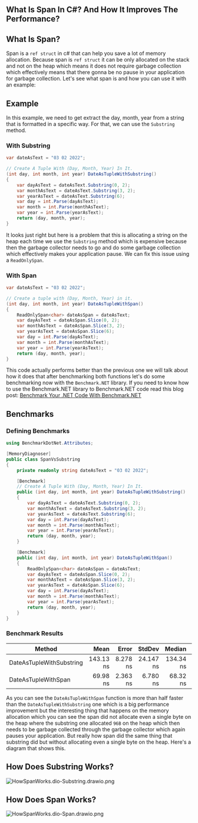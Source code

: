 ## What Is Span In C#? And How It Improves The Performance?

## What Is Span?
Span is a `ref struct` in c# that can help you save a lot of memory allocation. Because span is `ref struct` it can be only allocated on the stack and not on the heap which means it does not require garbage collection which effectively means that there gonna be no pause in your application for garbage collection. Let's see what span is and how you can use it with an example:

## Example
In this example, we need to get extract the day, month, year from a string that is formatted in a specific way. For that, we can use the `Substring` method.

### With Substring
```csharp
var dateAsText = "03 02 2022";

// Create A Tuple With (Day, Month, Year) In It.
(int day, int month, int year) DateAsTupleWithSubstring()
{
    var dayAsText = dateAsText.Substring(0, 2);
    var monthAsText = dateAsText.Substring(3, 2);
    var yearAsText = dateAsText.Substring(6);
    var day = int.Parse(dayAsText);
    var month = int.Parse(monthAsText);
    var year = int.Parse(yearAsText);
    return (day, month, year);
}
```

It looks just right but here is a problem that this is allocating a string on the heap each time we use the `Substring` method which is expensive because then the garbage collector needs to go and do some garbage collection which effectively makes your application pause. We can fix this issue using a `ReadOnlySpan`.

### With Span
```csharp
var dateAsText = "03 02 2022";

// Create a tuple with (Day, Month, Year) in it.
(int day, int month, int year) DateAsTupleWithSpan()
{
    ReadOnlySpan<char> dateAsSpan = dateAsText;
    var dayAsText = dateAsSpan.Slice(0, 2);
    var monthAsText = dateAsSpan.Slice(3, 2);
    var yearAsText = dateAsSpan.Slice(6);
    var day = int.Parse(dayAsText);
    var month = int.Parse(monthAsText);
    var year = int.Parse(yearAsText);
    return (day, month, year);
}
```

This code actually performs better than the previous one we will talk about how it does that after benchmarking both functions let's do some benchmarking now with the `Benchmark.NET` library. If you need to know how to use the Benchmark.NET library to Benchmark.NET code read this blog post: [Benchmark Your .NET Code With Benchmark.NET](https://programmingfire.com/benchmark-your-dotnet-code-with-benchmark-dotnet)

## Benchmarks
### Defining Benchmarks
```csharp
using BenchmarkDotNet.Attributes;

[MemoryDiagnoser]
public class SpanVsSubstring
{
    private readonly string dateAsText = "03 02 2022";

    [Benchmark]
    // Create A Tuple With (Day, Month, Year) In It.
    public (int day, int month, int year) DateAsTupleWithSubstring()
    {
        var dayAsText = dateAsText.Substring(0, 2);
        var monthAsText = dateAsText.Substring(3, 2);
        var yearAsText = dateAsText.Substring(6);
        var day = int.Parse(dayAsText);
        var month = int.Parse(monthAsText);
        var year = int.Parse(yearAsText);
        return (day, month, year);
    }

    [Benchmark]
    public (int day, int month, int year) DateAsTupleWithSpan()
    {
        ReadOnlySpan<char> dateAsSpan = dateAsText;
        var dayAsText = dateAsSpan.Slice(0, 2);
        var monthAsText = dateAsSpan.Slice(3, 2);
        var yearAsText = dateAsSpan.Slice(6);
        var day = int.Parse(dayAsText);
        var month = int.Parse(monthAsText);
        var year = int.Parse(yearAsText);
        return (day, month, year);
    }
}
```

### Benchmark Results
|                   Method |      Mean |    Error |    StdDev |    Median |  Gen 0 | Allocated |
|------------------------- |----------:|---------:|----------:|----------:|-------:|----------:| 
| DateAsTupleWithSubstring | 143.13 ns | 8.278 ns | 24.147 ns | 134.34 ns | 0.0918 |      96 B | 
|      DateAsTupleWithSpan |  69.98 ns | 2.363 ns |  6.780 ns |  68.32 ns |      - |         - |

As you can see the `DateAsTupleWithSpan` function is more than half faster than the `DateAsTupleWithSubstring` one which is a big performance improvement but the interesting thing that happens on the memory allocation which you can see the span did not allocate even a single byte on the heap where the substring one allocated `96B` on the heap which then needs to be garbage collected through the garbage collector which again pauses your application. But really how span did the same thing that substring did but without allocating even a single byte on the heap. Here's a diagram that shows this. 

## How Does Substring Works?
![HowSpanWorks.dio-Substring.drawio.png](https://cdn.hashnode.com/res/hashnode/image/upload/v1648114283029/zn_wpS_KL.png)

## How Does Span Works?

![HowSpanWorks.dio-Span.drawio.png](https://cdn.hashnode.com/res/hashnode/image/upload/v1648114378004/QCy_TdmPU.png)
